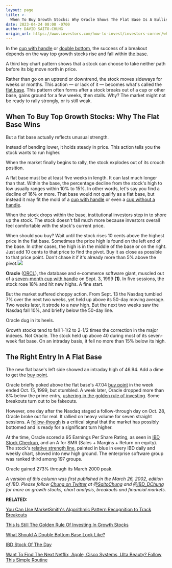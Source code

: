 ```yaml
---
layout: page
title: >-
  When To Buy Growth Stocks: Why Oracle Shows The Flat Base Is A Bullish Chart Pattern
date: 2023-04-24 08:00 -0700
author: DAVID SAITO-CHUNG
origin_url: https://www.investors.com/how-to-invest/investors-corner/when-to-buy-the-basics-of-a-flat-base-a-super-growth-stock-pattern
---
```





In the [cup with handle](https://www.investors.com/how-to-invest/investors-corner/the-basics-how-to-analyze-a-stocks-cup-with-handle/) or [double bottom](https://www.investors.com/how-to-invest/investors-corner/when-buy-growth-stocks-why-double-bottom-base-fuels-strong-breakouts/), the success of a breakout depends on the way top growth stocks rise and fall within [the base](https://www.investors.com/how-to-invest/investors-corner/how-to-trade-stocks-base-stock-charts/).




A third key chart pattern shows that a stock can choose to take neither path before its big move north in price.


Rather than go on an uptrend or downtrend, the stock moves sideways for weeks or months. This action — or lack of it — becomes what's called the [flat base](https://www.investors.com/how-to-invest/investors-corner/flat-base-stock-dollar-tree-breakout/). This pattern often forms after a stock breaks out of a cup or other base, gains ground for a few weeks, then stalls. Why? The market might not be ready to rally strongly, or is still weak.


When To Buy Top Growth Stocks: Why The Flat Base Wins
-----------------------------------------------------


But a flat base actually reflects unusual strength.


Instead of bending lower, it holds steady in price. This action tells you the stock wants to run higher.


When the market finally begins to rally, the stock explodes out of its crouch position.


A flat base must be at least five weeks in length. It can last much longer than that. Within the base, the percentage decline from the stock's high to low usually ranges within 10% to 15%. In other words, let's say you find a decline of 16% or more. That base would not qualify as a flat base, but instead it may fit the mold of a [cup with handle](https://www.investors.com/how-to-invest/investors-corner/the-basics-how-to-analyze-a-stocks-cup-with-handle/) or even a [cup without a handle](https://www.investors.com/how-to-invest/investors-corner/corner-cup-without-handle/).


When the stock drops within the base, institutional investors step in to shore up the stock. The stock doesn't fall much more because investors overall feel comfortable with the stock's current price.


When should you buy? Wait until the stock rises 10 cents above the highest price in the flat base. Sometimes the price high is found on the left end of the base. In other cases, the high is in the middle of the base or on the right. Just add 10 cents to that price to find the pivot. Buy it as close as possible to that price point. Don't chase it if it's already more than 5% above the pivot.![](https://www.investors.com/wp-content/uploads/2019/05/wICorcl050719-300x169.jpg)


**Oracle** ([ORCL](https://research.investors.com/quote.aspx?symbol=ORCL)), the database and e-commerce software giant, muscled out of a [seven-month cup with handle](https://www.investors.com/how-to-invest/investors-corner/the-basics-how-to-analyze-a-stocks-cup-with-handle/) on Sept. 3, 1999 **(1)**. In five sessions, the stock rose 18% and hit new highs. A fine start.


But the market suffered choppy action. From Sept. 13 the Nasdaq tumbled 7% over the next two weeks, yet held up above its 50-day moving average. Two weeks later, it strode to a new high. But the next two weeks saw the Nasdaq fall 10%, and briefly below the 50-day line.


Oracle dug in its heels.


Growth stocks tend to fall 1-1/2 to 2-1/2 times the correction in the major indexes. Not Oracle. The stock held up above 40 during most of its seven-week flat base. On an intraday basis, it fell no more than 15% below its high.


The Right Entry In A Flat Base
------------------------------


The new flat base's left side showed an intraday high of 46.94. Add a dime to get the [buy point](https://www.investors.com/how-to-invest/investors-corner/chart-reading-basics-how-a-buy-point-marks-a-time-of-opportunity/).


Oracle briefly poked above the flat base's 47.04 [buy point](https://www.investors.com/how-to-invest/investors-corner/chart-reading-basics-how-a-buy-point-marks-a-time-of-opportunity/) in the week ended Oct. 15, 1999, but stumbled. A week later, Oracle dropped more than 8% below the prime entry, [ushering in the golden rule of investing](http://www.investors.com/how-to-invest/investors-corner/still-the-no-1-rule-for-stock-investors-always-cut-your-losses-short/). Some breakouts turn out to be fakeouts.


However, one day after the Nasdaq staged a follow-through day on Oct. 28, Oracle broke out for real. It rallied on heavy volume for seven straight sessions. A [follow-though](https://www.investors.com/how-to-invest/investors-corner/why-you-should-buy-on-the-follow-through-day/) is a critical signal that the market has possibly bottomed and is ready for a significant turn higher.


At the time, Oracle scored a 95 Earnings Per Share Rating, as seen in [IBD Stock Checkup](http://research.investors.com/stock-checkup/), and an A for SMR (Sales + Margins + Return on equity). The stock's [relative strength line](https://www.investors.com/how-to-invest/investors-corner/a-stock-breakout-specialty-tool-the-relative-strength-line/), painted in blue in every IBD daily and weekly chart, shoved into new high ground. The enterprise software group was ranked third among 197 groups.


Oracle gained 273% through its March 2000 peak.


*A version of this column was first published in the March 26, 2002, edition of IBD. Please follow [Chung on Twitter](https://twitter.com/SaitoChung) at [@SaitoChung](https://twitter.com/SaitoChung) and [@IBD\_DChung](https://twitter.com/IBD_DChung) for more on growth stocks, chart analysis, breakouts and financial markets.*


**RELATED:**


[You Can Use MarketSmith's Algorithmic Pattern Recognition to Track Breakouts](https://get.investors.com/marketsmith/)


[This Is Still The Golden Rule Of Investing In Growth Stocks](https://www.investors.com/how-to-invest/investors-corner/still-the-no-1-rule-for-stock-investors-always-cut-your-losses-short/)


[What Should A Double Bottom Base Look Like?](https://www.investors.com/how-to-invest/investors-corner/what-is-double-bottom-base-biotech-stocks/)


[IBD Stock Of The Day](https://www.investors.com/category/ibd-stock-of-the-day/)


[Want To Find The Next Netflix, Apple, Cisco Systems, Ulta Beauty? Follow This Simple Routine](https://www.investors.com/research/ibd-stock-analysis/how-to-invest-in-the-stock-market-start-with-a-simple-routine/)




